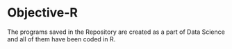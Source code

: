 # Objective-R
The programs saved in the Repository are created as a part of Data Science and all of them have been coded in R.
